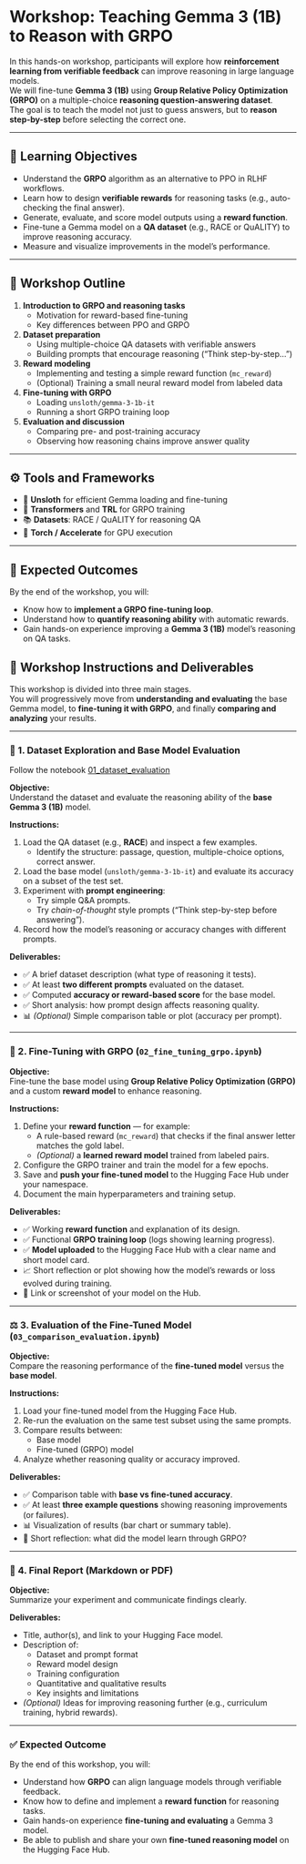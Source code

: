 # Workshop: Teaching Gemma 3 (1B) to Reason with GRPO

In this hands-on workshop, participants will explore how **reinforcement learning from verifiable feedback** can improve reasoning in large language models.  
We will fine-tune **Gemma 3 (1B)** using **Group Relative Policy Optimization (GRPO)** on a multiple-choice **reasoning question-answering dataset**.  
The goal is to teach the model not just to guess answers, but to **reason step-by-step** before selecting the correct one.

---

## 🎯 Learning Objectives
- Understand the **GRPO** algorithm as an alternative to PPO in RLHF workflows.  
- Learn how to design **verifiable rewards** for reasoning tasks (e.g., auto-checking the final answer).  
- Generate, evaluate, and score model outputs using a **reward function**.  
- Fine-tune a Gemma model on a **QA dataset** (e.g., RACE or QuALITY) to improve reasoning accuracy.  
- Measure and visualize improvements in the model’s performance.

---

## 🧩 Workshop Outline
1. **Introduction to GRPO and reasoning tasks**  
   - Motivation for reward-based fine-tuning  
   - Key differences between PPO and GRPO  
2. **Dataset preparation**  
   - Using multiple-choice QA datasets with verifiable answers  
   - Building prompts that encourage reasoning (“Think step-by-step…”)  
3. **Reward modeling**  
   - Implementing and testing a simple reward function (`mc_reward`)  
   - (Optional) Training a small neural reward model from labeled data  
4. **Fine-tuning with GRPO**  
   - Loading `unsloth/gemma-3-1b-it`  
   - Running a short GRPO training loop  
5. **Evaluation and discussion**  
   - Comparing pre- and post-training accuracy  
   - Observing how reasoning chains improve answer quality  

---

## ⚙️ Tools and Frameworks
- 🧩 **Unsloth** for efficient Gemma loading and fine-tuning  
- 🤗 **Transformers** and **TRL** for GRPO training  
- 📚 **Datasets**: RACE / QuALITY for reasoning QA  
- 🧮 **Torch / Accelerate** for GPU execution  

---

## 🚀 Expected Outcomes
By the end of the workshop, you will:
- Know how to **implement a GRPO fine-tuning loop**.  
- Understand how to **quantify reasoning ability** with automatic rewards.  
- Gain hands-on experience improving a **Gemma 3 (1B)** model’s reasoning on QA tasks.

## 🧭 Workshop Instructions and Deliverables

This workshop is divided into three main stages.  
You will progressively move from **understanding and evaluating** the base Gemma model, to **fine-tuning it with GRPO**, and finally **comparing and analyzing** your results.

---

### 🧩 1. Dataset Exploration and Base Model Evaluation 

Follow the notebook [01_dataset_evaluation](notebooks/01_dataset_evaluation.ipynb)

**Objective:**  
Understand the dataset and evaluate the reasoning ability of the **base Gemma 3 (1B)** model.

**Instructions:**
1. Load the QA dataset (e.g., **RACE**) and inspect a few examples.  
   - Identify the structure: passage, question, multiple-choice options, correct answer.  
2. Load the base model (`unsloth/gemma-3-1b-it`) and evaluate its accuracy on a subset of the test set.  
3. Experiment with **prompt engineering**:
   - Try simple Q&A prompts.
   - Try *chain-of-thought* style prompts (“Think step-by-step before answering”).  
4. Record how the model’s reasoning or accuracy changes with different prompts.

**Deliverables:**
- ✅ A brief dataset description (what type of reasoning it tests).  
- ✅ At least **two different prompts** evaluated on the dataset.  
- ✅ Computed **accuracy or reward-based score** for the base model.  
- ✅ Short analysis: how prompt design affects reasoning quality.  
- 📊 *(Optional)* Simple comparison table or plot (accuracy per prompt).

---

### 🧠 2. Fine-Tuning with GRPO (`02_fine_tuning_grpo.ipynb`)

**Objective:**  
Fine-tune the base model using **Group Relative Policy Optimization (GRPO)** and a custom **reward model** to enhance reasoning.

**Instructions:**
1. Define your **reward function** — for example:
   - A rule-based reward (`mc_reward`) that checks if the final answer letter matches the gold label.
   - *(Optional)* a **learned reward model** trained from labeled pairs.  
2. Configure the GRPO trainer and train the model for a few epochs.  
3. Save and **push your fine-tuned model** to the Hugging Face Hub under your namespace.  
4. Document the main hyperparameters and training setup.

**Deliverables:**
- ✅ Working **reward function** and explanation of its design.  
- ✅ Functional **GRPO training loop** (logs showing learning progress).  
- ✅ **Model uploaded** to the Hugging Face Hub with a clear name and short model card.  
- 📈 Short reflection or plot showing how the model’s rewards or loss evolved during training.  
- 🧾 Link or screenshot of your model on the Hub.

---

### ⚖️ 3. Evaluation of the Fine-Tuned Model (`03_comparison_evaluation.ipynb`)

**Objective:**  
Compare the reasoning performance of the **fine-tuned model** versus the **base model**.

**Instructions:**
1. Load your fine-tuned model from the Hugging Face Hub.  
2. Re-run the evaluation on the same test subset using the same prompts.  
3. Compare results between:
   - Base model  
   - Fine-tuned (GRPO) model  
4. Analyze whether reasoning quality or accuracy improved.

**Deliverables:**
- ✅ Comparison table with **base vs fine-tuned accuracy**.  
- ✅ At least **three example questions** showing reasoning improvements (or failures).  
- 📊 Visualization of results (bar chart or summary table).  
- 🧩 Short reflection: what did the model learn through GRPO?

---

### 🧾 4. Final Report (Markdown or PDF)

**Objective:**  
Summarize your experiment and communicate findings clearly.

**Deliverables:**
- Title, author(s), and link to your Hugging Face model.  
- Description of:
  - Dataset and prompt format  
  - Reward model design  
  - Training configuration  
  - Quantitative and qualitative results  
  - Key insights and limitations  
- *(Optional)* Ideas for improving reasoning further (e.g., curriculum training, hybrid rewards).

---

### ✅ Expected Outcome

By the end of this workshop, you will:
- Understand how **GRPO** can align language models through verifiable feedback.  
- Know how to define and implement a **reward function** for reasoning tasks.  
- Gain hands-on experience **fine-tuning and evaluating** a Gemma 3 model.  
- Be able to publish and share your own **fine-tuned reasoning model** on the Hugging Face Hub.

